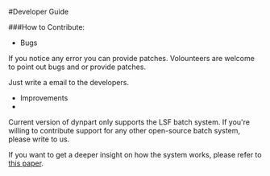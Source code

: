 #Developer Guide

###How to Contribute:

- Bugs

If you notice any error you can provide patches.
Volounteers are welcome to point out bugs and or provide patches.

Just write a email to the developers.

- Improvements
- 
Current version of dynpart only supports the LSF batch system.
If you're willing to contribute support for any other  open-source batch system, please write to us.

If you want to get a deeper insight on how the system works, please refer to [this paper](http://iopscience.iop.org/article/10.1088/1742-6596/664/2/022014/pdf).